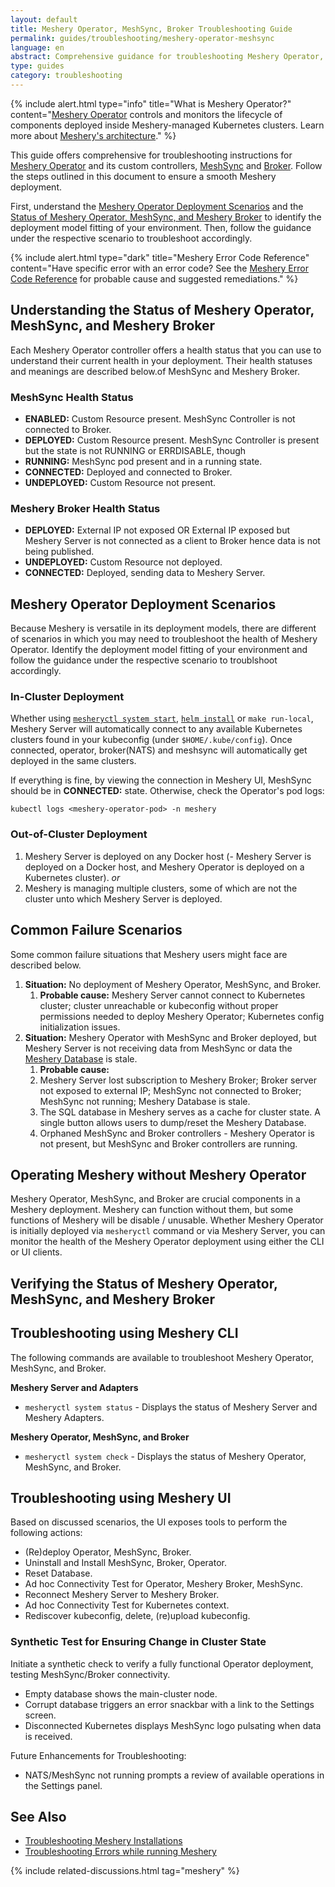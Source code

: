 ```yaml
---
layout: default
title: Meshery Operator, MeshSync, Broker Troubleshooting Guide
permalink: guides/troubleshooting/meshery-operator-meshsync
language: en
abstract: Comprehensive guidance for troubleshooting Meshery Operator, MeshSync and Broker deployments under various scenarios.
type: guides
category: troubleshooting
---
```


{% include alert.html type="info" title="What is Meshery Operator?" content="<a href='/concepts/architecture/operator'>Meshery Operator</a> controls and monitors the lifecycle of components deployed inside Meshery-managed Kubernetes clusters. Learn more about <a href='/concepts'>Meshery's architecture</a>." %}

This guide offers comprehensive for troubleshooting instructions for [Meshery Operator]({{site.baseurl}}/concepts/architecture/operator) and its custom controllers, [MeshSync]({{site.baseurl}}/concepts/architecture/meshsync) and [Broker]({{site.baseurl}}/concepts/architecture/broker). Follow the steps outlined in this document to ensure a smooth Meshery deployment.

First, understand the [Meshery Operator Deployment Scenarios](#meshery-operator-deployment-scenarios) and the [Status of Meshery Operator, MeshSync, and Meshery Broker](#understanding-the-status-of-meshery-operator-meshsync-and-meshery-broker) to identify the deployment model fitting of your environment. Then, follow the guidance under the respective scenario to troubleshoot accordingly.

{% include alert.html type="dark" title="Meshery Error Code Reference" content="Have specific error with an error code? See the <a href='/reference/error-codes'>Meshery Error Code Reference</a> for probable cause and suggested remediations." %}

## Understanding the Status of Meshery Operator, MeshSync, and Meshery Broker

Each Meshery Operator controller offers a health status that you can use to understand their current health in your deployment. Their health statuses and meanings are described below.of MeshSync and Meshery Broker.

### MeshSync Health Status

- **ENABLED:** Custom Resource present. MeshSync Controller is not connected to Broker.
- **DEPLOYED:** Custom Resource present. MeshSync Controller is present but the state is not RUNNING or ERRDISABLE, though
- **RUNNING:** MeshSync pod present and in a running state.
- **CONNECTED:** Deployed and connected to Broker.
- **UNDEPLOYED:** Custom Resource not present.

### Meshery Broker Health Status

- **DEPLOYED:** External IP not exposed OR External IP exposed but Meshery Server is not connected as a client to Broker hence data is not being published.
- **UNDEPLOYED:** Custom Resource not deployed.
- **CONNECTED:** Deployed, sending data to Meshery Server.

## Meshery Operator Deployment Scenarios

Because Meshery is versatile in its deployment models, there are different of scenarios in which you may need to troubleshoot the health of Meshery Operator. Identify the deployment model fitting of your environment and follow the guidance under the respective scenario to troublshoot accordingly.

### In-Cluster Deployment

<!-- Meshery Operator, MeshSync, and Broker are deployed in the same cluster as Meshery Server. This is the default deployment scenario when using `mesheryctl system start` or `make run-local`. -->

Whether using [`mesheryctl system start`]({{site.baseurl}}/installation), [`helm install`]({{site.baseurl}}/installation/kubernetes/helm) or `make run-local`, Meshery Server will automatically connect to any available Kubernetes clusters found in your kubeconfig (under `$HOME/.kube/config`). Once connected, operator, broker(NATS) and meshsync will automatically get deployed in the same clusters.

If everything is fine, by viewing the connection in Meshery UI, MeshSync should be in **CONNECTED:** state. Otherwise, check the Operator's pod logs:

`kubectl logs <meshery-operator-pod> -n meshery`

### Out-of-Cluster Deployment

1. Meshery Server is deployed on any Docker host (- Meshery Server is deployed on a Docker host, and Meshery Operator is deployed on a Kubernetes cluster).
   _or_
2. Meshery is managing multiple clusters, some of which are not the cluster unto which Meshery Server is deployed.

## Common Failure Scenarios

Some common failure situations that Meshery users might face are described below.

1. **Situation:** No deployment of Meshery Operator, MeshSync, and Broker.
   1. **Probable cause:** Meshery Server cannot connect to Kubernetes cluster; cluster unreachable or kubeconfig without proper permissions needed to deploy Meshery Operator; Kubernetes config initialization issues.
1. **Situation:** Meshery Operator with MeshSync and Broker deployed, but Meshery Server is not receiving data from MeshSync or data the [Meshery Database]({{site.baseurl}}/concepts/architecture/database) is stale.
   1. **Probable cause:** 
   2. Meshery Server lost subscription to Meshery Broker; Broker server not exposed to external IP; MeshSync not connected to Broker; MeshSync not running; Meshery Database is stale.
   3. The SQL database in Meshery serves as a cache for cluster state. A single button allows users to dump/reset the Meshery Database.
   4. Orphaned MeshSync and Broker controllers - Meshery Operator is not present, but MeshSync and Broker controllers are running.

## Operating Meshery without Meshery Operator

Meshery Operator, MeshSync, and Broker are crucial components in a Meshery deployment. Meshery can function without them, but some functions of Meshery will be disable / unusable. Whether Meshery Operator is initially deployed via `mesheryctl` command or via Meshery Server, you can monitor the health of the Meshery Operator deployment using either the CLI or UI clients.

## Verifying the Status of Meshery Operator, MeshSync, and Meshery Broker

## Troubleshooting using Meshery CLI

The following commands are available to troubleshoot Meshery Operator, MeshSync, and Broker.

**Meshery Server and Adapters**

- `mesheryctl system status` - Displays the status of Meshery Server and Meshery Adapters.

**Meshery Operator, MeshSync, and Broker**

- `mesheryctl system check` - Displays the status of Meshery Operator, MeshSync, and Broker.

## Troubleshooting using Meshery UI

Based on discussed scenarios, the UI exposes tools to perform the following actions:

- (Re)deploy Operator, MeshSync, Broker.
- Uninstall and Install MeshSync, Broker, Operator.
- Reset Database.
- Ad hoc Connectivity Test for Operator, Meshery Broker, MeshSync.
- Reconnect Meshery Server to Meshery Broker.
- Ad hoc Connectivity Test for Kubernetes context.
- Rediscover kubeconfig, delete, (re)upload kubeconfig.

### Synthetic Test for Ensuring Change in Cluster State

Initiate a synthetic check to verify a fully functional Operator deployment, testing MeshSync/Broker connectivity.

- Empty database shows the main-cluster node.
- Corrupt database triggers an error snackbar with a link to the Settings screen.
- Disconnected Kubernetes displays MeshSync logo pulsating when data is received.

<div class="section">
Future Enhancements for Troubleshooting:

- NATS/MeshSync not running prompts a review of available operations in the Settings panel.

</div>

## See Also

- [Troubleshooting Meshery Installations](/guides/troubleshooting/installation)
- [Troubleshooting Errors while running Meshery](guides/troubleshooting/meshery-server)

{% include related-discussions.html tag="meshery" %}

